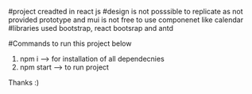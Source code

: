 #project creadted in react js
#design is not posssible to replicate as not provided prototype and mui is not free to use componenet like calendar 
#libraries used bootstrap, react bootsrap and antd


#Commands to run this project below
1) npm i     --> for installation of all dependecnies
2) npm start --> to run project


Thanks :)
